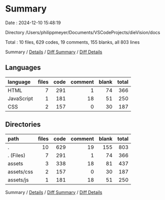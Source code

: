 # Summary

Date : 2024-12-10 15:48:19

Directory /Users/philippmeyer/Documents/VSCodeProjects/dieVision/docs

Total : 10 files,  629 codes, 19 comments, 155 blanks, all 803 lines

Summary / [Details](details.md) / [Diff Summary](diff.md) / [Diff Details](diff-details.md)

## Languages
| language | files | code | comment | blank | total |
| :--- | ---: | ---: | ---: | ---: | ---: |
| HTML | 7 | 291 | 1 | 74 | 366 |
| JavaScript | 1 | 181 | 18 | 51 | 250 |
| CSS | 2 | 157 | 0 | 30 | 187 |

## Directories
| path | files | code | comment | blank | total |
| :--- | ---: | ---: | ---: | ---: | ---: |
| . | 10 | 629 | 19 | 155 | 803 |
| . (Files) | 7 | 291 | 1 | 74 | 366 |
| assets | 3 | 338 | 18 | 81 | 437 |
| assets/css | 2 | 157 | 0 | 30 | 187 |
| assets/js | 1 | 181 | 18 | 51 | 250 |

Summary / [Details](details.md) / [Diff Summary](diff.md) / [Diff Details](diff-details.md)